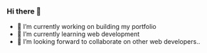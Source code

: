 ### Hi there 👋
- 🔭 I’m currently working on building my portfolio
- 🌱 I’m currently learning web development
- 👯 I’m looking forward to collaborate on other web developers..

